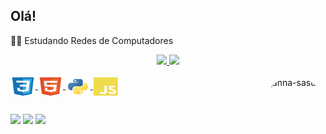 ## Olá! 

👨‍🦲 Estudando Redes de Computadores

<div align="center">
  <a href="https://github.com/annamanoelly">
  <img height="180em" src="https://github-readme-stats.vercel.app/api?username=annamanoelly&show_icons=true&theme=github_dark&include_all_commits=true&count_private=true"/>
  <img height="180em" src="https://github-readme-stats.vercel.app/api/top-langs/?username=annamanoelly&layout=compact&langs_count=7&theme=github_dark"/>
</div>
 
<div style="display: inline_block"><br>                                                             
  <img align="center" alt="anna-CSS" height="30" width="40" src="https://raw.githubusercontent.com/devicons/devicon/master/icons/css3/css3-original.svg">
  <img align="center" alt="Anna-HTML" height="30" width="40" src="https://raw.githubusercontent.com/devicons/devicon/master/icons/html5/html5-original.svg">
  <img align="center" alt="anna-Python" height="30" width="40" src="https://raw.githubusercontent.com/devicons/devicon/master/icons/python/python-original.svg">
  <img align="center" alt="Anna-Js" height="30" width="40" src="https://raw.githubusercontent.com/devicons/devicon/master/icons/javascript/javascript-plain.svg">
  <img align="right" alt="anna-sasuke" height="130" style="border-radius: 50px;" src="https://cdn.discordapp.com/attachments/993308290098417716/1039225315811139624/SasukeCl3Fssico832.webp">
</div>
  
  
  ##
  
<div> 
  <a href="https://www.instagram.com/anna.manoelly/" target="_blank"><img src="https://img.shields.io/badge/-Instagram-%23E4405F?style=for-the-badge&logo=instagram&logoColor=white" target="_blank"></a>
  <a href="Ah não#8515" target="_blank"><img src="https://img.shields.io/badge/Discord-7289DA?style=for-the-badge&logo=discord&logoColor=white" target="_blank"></a> 
  <a href="https://www.linkedin.com/in/anna-manoelly-batani-337266208
" target="_blank"><img src="https://img.shields.io/badge/-LinkedIn-%230077B5?style=for-the-badge&logo=linkedin&logoColor=white" target="_blank"></a> 

</div>
 

  



 
  
  





  
  
  
 
 

  
  


